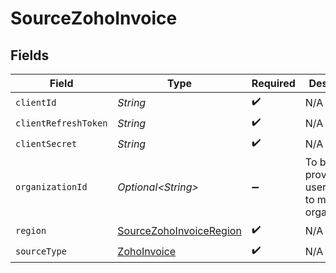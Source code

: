 # SourceZohoInvoice


## Fields

| Field                                                                     | Type                                                                      | Required                                                                  | Description                                                               |
| ------------------------------------------------------------------------- | ------------------------------------------------------------------------- | ------------------------------------------------------------------------- | ------------------------------------------------------------------------- |
| `clientId`                                                                | *String*                                                                  | :heavy_check_mark:                                                        | N/A                                                                       |
| `clientRefreshToken`                                                      | *String*                                                                  | :heavy_check_mark:                                                        | N/A                                                                       |
| `clientSecret`                                                            | *String*                                                                  | :heavy_check_mark:                                                        | N/A                                                                       |
| `organizationId`                                                          | *Optional\<String>*                                                       | :heavy_minus_sign:                                                        | To be provided if a user belongs to multiple organizations                |
| `region`                                                                  | [SourceZohoInvoiceRegion](../../models/shared/SourceZohoInvoiceRegion.md) | :heavy_check_mark:                                                        | N/A                                                                       |
| `sourceType`                                                              | [ZohoInvoice](../../models/shared/ZohoInvoice.md)                         | :heavy_check_mark:                                                        | N/A                                                                       |